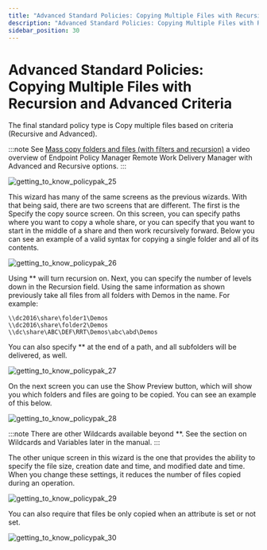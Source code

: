 ```yaml
---
title: "Advanced Standard Policies: Copying Multiple Files with Recursion and Advanced Criteria"
description: "Advanced Standard Policies: Copying Multiple Files with Recursion and Advanced Criteria"
sidebar_position: 30
---
```


# Advanced Standard Policies: Copying Multiple Files with Recursion and Advanced Criteria

The final standard policy type is Copy multiple files based on criteria (Recursive and Advanced).

:::note
See
[Mass copy folders and files (with filters and recursion)](/docs/endpointpolicymanager/remoteworkdeliverymanager/videos/gettingstarted/masscopy.md)
a video overview of Endpoint Policy Manager Remote Work Delivery Manager with Advanced and Recursive
options.
:::


![getting_to_know_policypak_25](/images/endpointpolicymanager/remoteworkdelivery/advanced/standard/getting_to_know_endpointpolicymanager_25.webp)

This wizard has many of the same screens as the previous wizards. With that being said, there are
two screens that are different. The first is the Specify the copy source screen. On this screen, you
can specify paths where you want to copy a whole share, or you can specify that you want to start in
the middle of a share and then work recursively forward. Below you can see an example of a valid
syntax for copying a single folder and all of its contents.

![getting_to_know_policypak_26](/images/endpointpolicymanager/remoteworkdelivery/advanced/standard/getting_to_know_endpointpolicymanager_26.webp)

Using \*\* will turn recursion on. Next, you can specify the number of levels down in the Recursion
field. Using the same information as shown previously take all files from all folders with Demos in
the name. For example:

```
\\dc2016\share\folder1\Demos
\\dc2016\share\folder2\Demos
\\dc\share\ABC\DEF\RRT\Demos\abc\abd\Demos 
```

You can also specify \*\* at the end of a path, and all subfolders will be delivered, as well.

![getting_to_know_policypak_27](/images/endpointpolicymanager/remoteworkdelivery/advanced/standard/getting_to_know_endpointpolicymanager_27.webp)

On the next screen you can use the Show Preview button, which will show you which folders and files
are going to be copied. You can see an example of this below.

![getting_to_know_policypak_28](/images/endpointpolicymanager/remoteworkdelivery/advanced/standard/getting_to_know_endpointpolicymanager_28.webp)

:::note
There are other Wildcards available beyond \*\*. See the section on Wildcards and
Variables later in the manual.
:::


The other unique screen in this wizard is the one that provides the ability to specify the file
size, creation date and time, and modified date and time. When you change these settings, it reduces
the number of files copied during an operation.

![getting_to_know_policypak_29](/images/endpointpolicymanager/remoteworkdelivery/advanced/standard/getting_to_know_endpointpolicymanager_29.webp)

You can also require that files be only copied when an attribute is set or not set.

![getting_to_know_policypak_30](/images/endpointpolicymanager/remoteworkdelivery/advanced/standard/getting_to_know_endpointpolicymanager_30.webp)
